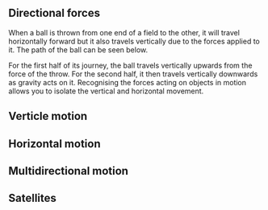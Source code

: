 ## Directional forces

When a ball is thrown from one end of a field to the other, it will travel horizontally forward but it also travels vertically due to the forces applied to it. The path of the ball can be seen below.

<!-- Insert diagram -->

For the first half of its journey, the ball travels vertically upwards from the force of the throw. For the second half, it then travels vertically downwards as gravity acts on it. Recognising the forces acting on objects in motion allows you to isolate the vertical and horizontal movement.

## Verticle motion

## Horizontal motion

## Multidirectional motion

## Satellites

